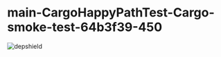 # main-CargoHappyPathTest-Cargo-smoke-test-64b3f39-450

![depshield](https://staging.depshield.sonatype.org/badges/depshield-staging/main-CargoHappyPathTest-Cargo-smoke-test-64b3f39-450/depshield.svg)
